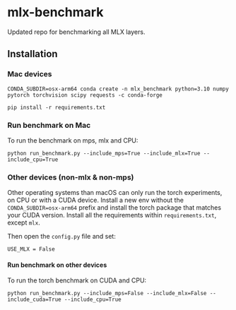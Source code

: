 # mlx-benchmark
Updated repo for benchmarking all MLX layers.


## Installation

### Mac devices
```shell
CONDA_SUBDIR=osx-arm64 conda create -n mlx_benchmark python=3.10 numpy pytorch torchvision scipy requests -c conda-forge

pip install -r requirements.txt
```

### Run benchmark on Mac

To run the benchmark on mps, mlx and CPU:

```shell
python run_benchmark.py --include_mps=True --include_mlx=True --include_cpu=True
```

### Other devices (non-mlx & non-mps)
Other operating systems than macOS can only run the torch experiments, on CPU or with a CUDA device. Install a new env without the `CONDA_SUBDIR=osx-arm64` prefix and install the torch package that matches your CUDA version. Install all the requirements within `requirements.txt`, except `mlx`.

Then open the `config.py` file and set:
```
USE_MLX = False
```

#### Run benchmark on other devices

To run the torch benchmark on CUDA and CPU:

```shell
python run_benchmark.py --include_mps=False --include_mlx=False --include_cuda=True --include_cpu=True
```


